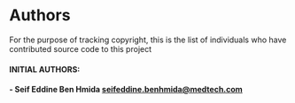 # Authors

For the purpose of tracking copyright, this is the list of individuals who have contributed source code to this project

#### INITIAL AUTHORS:

#### - Seif Eddine Ben Hmida <seifeddine.benhmida@medtech.com>

